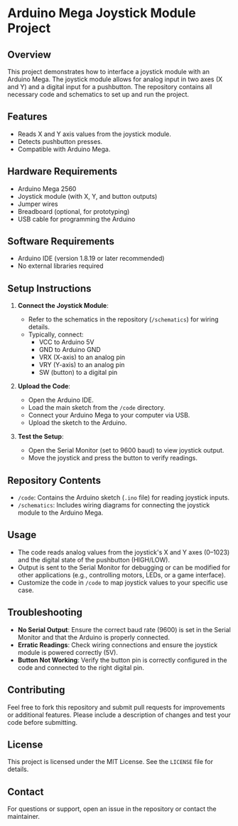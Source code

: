 # Arduino Mega Joystick Module Project

## Overview
This project demonstrates how to interface a joystick module with an Arduino Mega. The joystick module allows for analog input in two axes (X and Y) and a digital input for a pushbutton. The repository contains all necessary code and schematics to set up and run the project.

## Features
- Reads X and Y axis values from the joystick module.
- Detects pushbutton presses.
- Compatible with Arduino Mega.


## Hardware Requirements
- Arduino Mega 2560
- Joystick module (with X, Y, and button outputs)
- Jumper wires
- Breadboard (optional, for prototyping)
- USB cable for programming the Arduino

## Software Requirements
- Arduino IDE (version 1.8.19 or later recommended)
- No external libraries required

## Setup Instructions
1. **Connect the Joystick Module**:
   - Refer to the schematics in the repository (`/schematics`) for wiring details.
   - Typically, connect:
     - VCC to Arduino 5V
     - GND to Arduino GND
     - VRX (X-axis) to an analog pin
     - VRY (Y-axis) to an analog pin 
     - SW (button) to a digital pin 

2. **Upload the Code**:
   - Open the Arduino IDE.
   - Load the main sketch from the `/code` directory.
   - Connect your Arduino Mega to your computer via USB.
   - Upload the sketch to the Arduino.

3. **Test the Setup**:
   - Open the Serial Monitor (set to 9600 baud) to view joystick output.
   - Move the joystick and press the button to verify readings.

## Repository Contents
- `/code`: Contains the Arduino sketch (`.ino` file) for reading joystick inputs.
- `/schematics`: Includes wiring diagrams for connecting the joystick module to the Arduino Mega.

## Usage
- The code reads analog values from the joystick's X and Y axes (0–1023) and the digital state of the pushbutton (HIGH/LOW).
- Output is sent to the Serial Monitor for debugging or can be modified for other applications (e.g., controlling motors, LEDs, or a game interface).
- Customize the code in `/code` to map joystick values to your specific use case.

## Troubleshooting
- **No Serial Output**: Ensure the correct baud rate (9600) is set in the Serial Monitor and that the Arduino is properly connected.
- **Erratic Readings**: Check wiring connections and ensure the joystick module is powered correctly (5V).
- **Button Not Working**: Verify the button pin is correctly configured in the code and connected to the right digital pin.

## Contributing
Feel free to fork this repository and submit pull requests for improvements or additional features. Please include a description of changes and test your code before submitting.

## License
This project is licensed under the MIT License. See the `LICENSE` file for details.

## Contact
For questions or support, open an issue in the repository or contact the maintainer.
